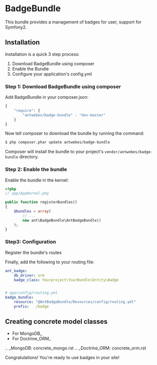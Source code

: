 BadgeBundle
===========

This bundle provides a management of badges for user, support for Symfony2.


## Installation

Installation is a quick 3 step process:

1. Download BadgeBundle using composer
2. Enable the Bundle
3. Configure your application's config.yml

### Step 1: Download BadgeBundle using composer

Add BadgeBundle in your composer.json:

```js
{
    "require": {
        "antwebes/badge-bundle" : "dev-master"
    }
}
```

Now tell composer to download the bundle by running the command:

``` bash
$ php composer.phar update antwebes/badge-bundle
```

Composer will install the bundle to your project's `vendor/antwebes/badge-bundle` directory.

### Step 2: Enable the bundle

Enable the bundle in the kernel:

``` php
<?php
// app/AppKernel.php

public function registerBundles()
{
    $bundles = array(
        // ...
        new ant\BadgeBundle\AntBadgeBundle()
    );
}
```
### Step3: Configuration 

Register the bundle's routes

Finally, add the following to your routing file:

``` yaml
ant_badge:
    db_driver: orm
    badge_class: Yourproject\YourBundle\Entity\Badge
``` 

``` yaml

# app/config/routing.yml
badge_bundle:
    resource: "@AntBadgeBundle/Resources/config/routing.yml"
    prefix:   /badge
```


Creating concrete model classes
-------------------------------

- For MongoDB_
- For Doctrine_ORM_

.. _MongoDB: concrete_mongo.rst
.. _Doctrine_ORM: concrete_orm.rst


Congratulations! You're ready to use badges in your site!